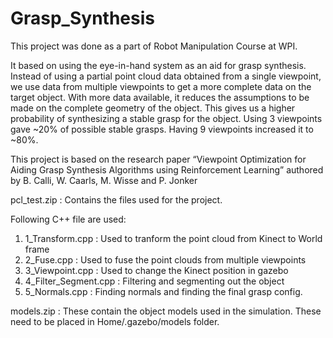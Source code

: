 # Grasp_Synthesis

This project was done as a part of Robot Manipulation Course at WPI.

It based on using the eye-in-hand system as an aid for grasp synthesis. Instead of using a partial point cloud data obtained from a single viewpoint, we use data from multiple viewpoints to get a more complete data on the target object. With more data available, it reduces the assumptions to be made on the complete geometry of the object. This gives us a higher probability of synthesizing a stable grasp for the object. Using 3 viewpoints gave ~20% of possible stable grasps. Having 9 viewpoints increased it to ~80%.

This project is based on the research paper “Viewpoint Optimization for Aiding Grasp Synthesis Algorithms using Reinforcement Learning” authored by B. Calli, W. Caarls, M. Wisse and P. Jonker

pcl_test.zip : Contains the files used for the project. <br />

Following C++ file are used:<br />
1) 1_Transform.cpp : Used to tranform the point cloud from Kinect to World frame<br />
2) 2_Fuse.cpp : Used to fuse the point clouds from multiple viewpoints<br />
3) 3_Viewpoint.cpp : Used to change the Kinect position in gazebo<br />
4) 4_Filter_Segment.cpp : Filtering and segmenting out the object<br />
5) 5_Normals.cpp : Finding normals and finding the final grasp config.<br />

models.zip : These contain the object models used in the simulation. These need to be placed in Home/.gazebo/models folder.<br />